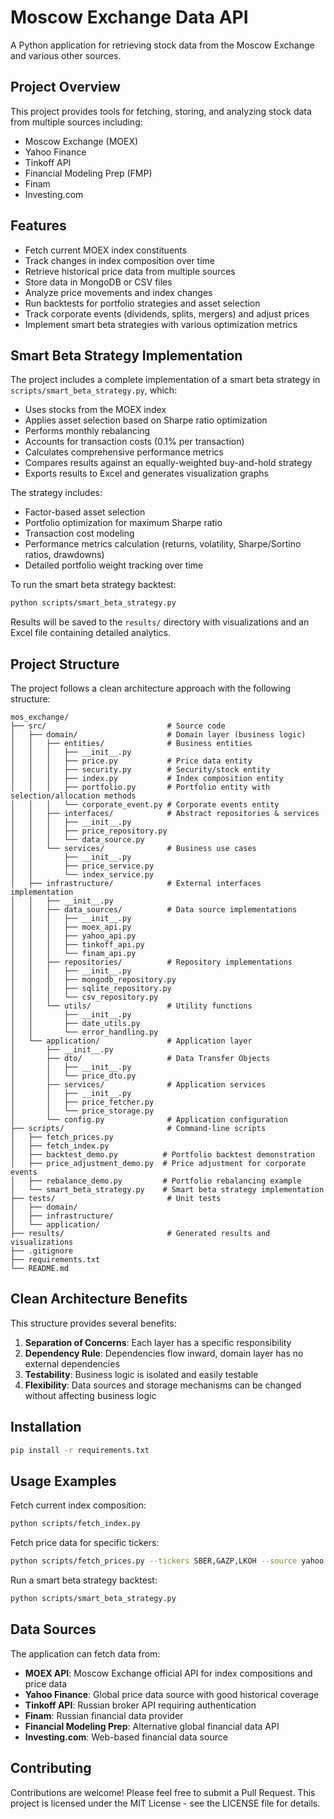 # Moscow Exchange Data API

A Python application for retrieving stock data from the Moscow Exchange and various other sources.

## Project Overview

This project provides tools for fetching, storing, and analyzing stock data from multiple sources including:

- Moscow Exchange (MOEX)
- Yahoo Finance
- Tinkoff API
- Financial Modeling Prep (FMP)
- Finam
- Investing.com

## Features

- Fetch current MOEX index constituents
- Track changes in index composition over time
- Retrieve historical price data from multiple sources
- Store data in MongoDB or CSV files
- Analyze price movements and index changes
- Run backtests for portfolio strategies and asset selection
- Track corporate events (dividends, splits, mergers) and adjust prices
- Implement smart beta strategies with various optimization metrics

## Smart Beta Strategy Implementation

The project includes a complete implementation of a smart beta strategy in `scripts/smart_beta_strategy.py`, which:

- Uses stocks from the MOEX index
- Applies asset selection based on Sharpe ratio optimization
- Performs monthly rebalancing
- Accounts for transaction costs (0.1% per transaction)
- Calculates comprehensive performance metrics
- Compares results against an equally-weighted buy-and-hold strategy
- Exports results to Excel and generates visualization graphs

The strategy includes:
- Factor-based asset selection
- Portfolio optimization for maximum Sharpe ratio
- Transaction cost modeling
- Performance metrics calculation (returns, volatility, Sharpe/Sortino ratios, drawdowns)
- Detailed portfolio weight tracking over time

To run the smart beta strategy backtest:

```bash
python scripts/smart_beta_strategy.py
```

Results will be saved to the `results/` directory with visualizations and an Excel file containing detailed analytics.

## Project Structure

The project follows a clean architecture approach with the following structure:

```
mos_exchange/
├── src/                           # Source code
│   ├── domain/                    # Domain layer (business logic)
│   │   ├── entities/              # Business entities
│   │   │   ├── __init__.py
│   │   │   ├── price.py           # Price data entity
│   │   │   ├── security.py        # Security/stock entity
│   │   │   ├── index.py           # Index composition entity
│   │   │   ├── portfolio.py       # Portfolio entity with selection/allocation methods
│   │   │   └── corporate_event.py # Corporate events entity
│   │   ├── interfaces/            # Abstract repositories & services
│   │   │   ├── __init__.py
│   │   │   ├── price_repository.py
│   │   │   └── data_source.py
│   │   └── services/              # Business use cases
│   │       ├── __init__.py
│   │       ├── price_service.py
│   │       └── index_service.py
│   ├── infrastructure/            # External interfaces implementation
│   │   ├── __init__.py
│   │   ├── data_sources/          # Data source implementations
│   │   │   ├── __init__.py
│   │   │   ├── moex_api.py
│   │   │   ├── yahoo_api.py
│   │   │   ├── tinkoff_api.py
│   │   │   └── finam_api.py
│   │   ├── repositories/          # Repository implementations
│   │   │   ├── __init__.py
│   │   │   ├── mongodb_repository.py
│   │   │   ├── sqlite_repository.py
│   │   │   └── csv_repository.py
│   │   └── utils/                 # Utility functions
│   │       ├── __init__.py
│   │       ├── date_utils.py
│   │       └── error_handling.py
│   └── application/               # Application layer
│       ├── __init__.py
│       ├── dto/                   # Data Transfer Objects
│       │   ├── __init__.py
│       │   └── price_dto.py
│       ├── services/              # Application services
│       │   ├── __init__.py
│       │   ├── price_fetcher.py
│       │   └── price_storage.py
│       └── config.py              # Application configuration
├── scripts/                       # Command-line scripts
│   ├── fetch_prices.py
│   ├── fetch_index.py
│   ├── backtest_demo.py          # Portfolio backtest demonstration
│   ├── price_adjustment_demo.py  # Price adjustment for corporate events
│   ├── rebalance_demo.py         # Portfolio rebalancing example
│   └── smart_beta_strategy.py    # Smart beta strategy implementation
├── tests/                         # Unit tests
│   ├── domain/
│   ├── infrastructure/
│   └── application/
├── results/                       # Generated results and visualizations
├── .gitignore
├── requirements.txt
└── README.md
```

## Clean Architecture Benefits

This structure provides several benefits:

1. **Separation of Concerns**: Each layer has a specific responsibility
2. **Dependency Rule**: Dependencies flow inward, domain layer has no external dependencies
3. **Testability**: Business logic is isolated and easily testable
4. **Flexibility**: Data sources and storage mechanisms can be changed without affecting business logic

## Installation

```bash
pip install -r requirements.txt
```

## Usage Examples

Fetch current index composition:

```bash
python scripts/fetch_index.py
```

Fetch price data for specific tickers:

```bash
python scripts/fetch_prices.py --tickers SBER,GAZP,LKOH --source yahoo --start-date 2023-01-01
```

Run a smart beta strategy backtest:

```bash
python scripts/smart_beta_strategy.py
```

## Data Sources

The application can fetch data from:

- **MOEX API**: Moscow Exchange official API for index compositions and price data
- **Yahoo Finance**: Global price data source with good historical coverage
- **Tinkoff API**: Russian broker API requiring authentication
- **Finam**: Russian financial data provider
- **Financial Modeling Prep**: Alternative global financial data API
- **Investing.com**: Web-based financial data source

## Contributing

Contributions are welcome! Please feel free to submit a Pull Request. 
This project is licensed under the MIT License - see the LICENSE file for details. 